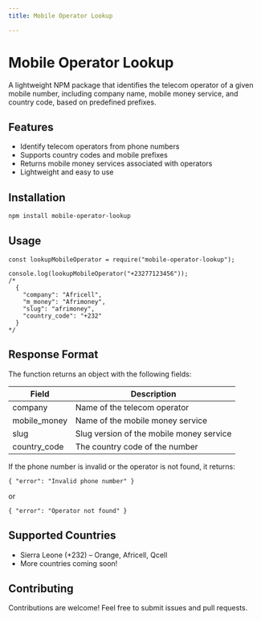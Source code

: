 ```yaml
---
title: Mobile Operator Lookup

---
```


# Mobile Operator Lookup

A lightweight NPM package that identifies the telecom operator of a given mobile number, including company name, mobile money service, and country code, based on predefined prefixes.

## Features

- Identify telecom operators from phone numbers
- Supports country codes and mobile prefixes
- Returns mobile money services associated with operators
- Lightweight and easy to use

## Installation

```sh
npm install mobile-operator-lookup
```

## Usage

```
const lookupMobileOperator = require("mobile-operator-lookup");

console.log(lookupMobileOperator("+23277123456"));
/*
  {
    "company": "Africell",
    "m_money": "Afrimoney",
    "slug": "afrimoney",
    "country_code": "+232"
  }
*/
```
## Response Format
The function returns an object with the following fields:

| Field | Description |
| -------- | -------- |
| company     | Name of the telecom operator  |
| mobile_money|Name of the mobile money service
| slug|Slug version of the mobile money service
|country_code| The country code of the number


If the phone number is invalid or the operator is not found, it returns:

```
{ "error": "Invalid phone number" }
```

or
```
{ "error": "Operator not found" }
```

## Supported Countries
 - Sierra Leone (+232) – Orange, Africell, Qcell
 - More countries coming soon!

## Contributing
Contributions are welcome! Feel free to submit issues and pull requests.

